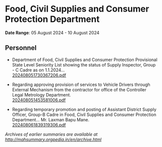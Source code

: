 # Food, Civil Supplies and Consumer Protection Department

**Date Range**: 05 August 2024 - 10 August 2024


## Personnel
- Department of Food, Civil Supplies and Consumer Protection Provisional State Level Seniority List showing the status of Supply Inspector, Group - C Cadre as on 1.1.2024...\
  [202408051730367206.pdf](https://gr.maharashtra.gov.in/Site/Upload/Government%20Resolutions/English/202408051730367206.pdf)

- Regarding approving provision of services to Vehicle Drivers through External Mechanism from the contractor for office of the Controller Legal Metrology Department.\
  [202408051453581006.pdf](https://gr.maharashtra.gov.in/Site/Upload/Government%20Resolutions/English/202408051453581006.pdf)

- Regarding temporary promotion and posting of Assistant District Supply Officer, Group-B Cadre in Food, Civil Supplies and Consumer Protection Department...  Mr. Laxman Bapu Mane.\
  [202408061839319306.pdf](https://gr.maharashtra.gov.in/Site/Upload/Government%20Resolutions/English/202408061839319306.pdf)


*Archives of earlier summaries are available at http://mahsummary.orgpedia.in/en/archive.html*